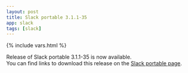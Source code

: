 ```yaml
---
layout: post
title: Slack portable 3.1.1-35
app: slack
tags: [slack]
---
```

{% include vars.html %}

Release of Slack portable 3.1.1-35 is now available.<br />
You can find links to download this release on the [Slack portable page](/app/slack-portable).